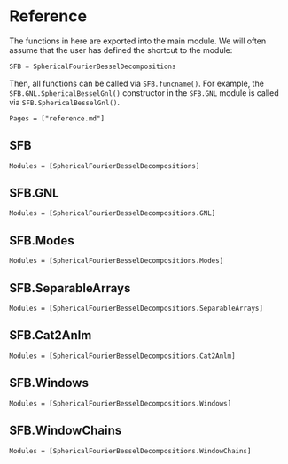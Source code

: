 # Reference

The functions in here are exported into the main module. We will often assume
that the user has defined the shortcut to the module:
```julia
SFB = SphericalFourierBesselDecompositions
```
Then, all functions can be called via `SFB.funcname()`. For example, the
`SFB.GNL.SphericalBesselGnl()` constructor in the `SFB.GNL` module is called
via `SFB.SphericalBesselGnl()`.

```@contents
Pages = ["reference.md"]
```

## SFB

```@autodocs
Modules = [SphericalFourierBesselDecompositions]
```

## SFB.GNL

```@autodocs
Modules = [SphericalFourierBesselDecompositions.GNL]
```

## SFB.Modes

```@autodocs
Modules = [SphericalFourierBesselDecompositions.Modes]
```

## SFB.SeparableArrays

```@autodocs
Modules = [SphericalFourierBesselDecompositions.SeparableArrays]
```

## SFB.Cat2Anlm

```@autodocs
Modules = [SphericalFourierBesselDecompositions.Cat2Anlm]
```

## SFB.Windows

```@autodocs
Modules = [SphericalFourierBesselDecompositions.Windows]
```

## SFB.WindowChains

```@autodocs
Modules = [SphericalFourierBesselDecompositions.WindowChains]
```
